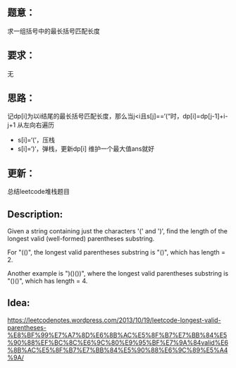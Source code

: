 ## 题意：
求一组括号中的最长括号匹配长度

## 要求：
无

## 思路：
记dp[i]为以i结尾的最长括号匹配长度，那么当j<i且s[j]==‘(“时，dp[i]=dp[j-1]+i-j+1
从左向右遍历
- s[i]=‘(‘，压栈
- s[i]=‘)‘，弹栈，更新dp[i]
维护一个最大值ans就好

## 更新：
总结leetcode堆栈题目

## Description:
Given a string containing just the characters '(' and ')', find the length of the longest valid (well-formed) parentheses substring.

For "(()", the longest valid parentheses substring is "()", which has length = 2.

Another example is ")()())", where the longest valid parentheses substring is "()()", which has length = 4.

## Idea:
https://leetcodenotes.wordpress.com/2013/10/19/leetcode-longest-valid-parentheses-%E8%BF%99%E7%A7%8D%E6%8B%AC%E5%8F%B7%E7%BB%84%E5%90%88%EF%BC%8C%E6%9C%80%E9%95%BF%E7%9A%84valid%E6%8B%AC%E5%8F%B7%E7%BB%84%E5%90%88%E6%9C%89%E5%A4%9A/